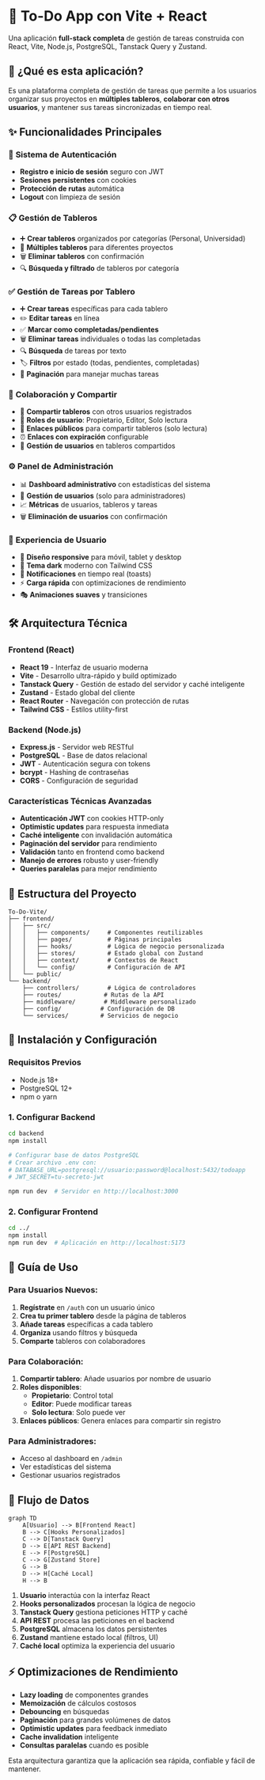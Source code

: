 # 📝 To-Do App con Vite + React

Una aplicación **full-stack completa** de gestión de tareas construida con React, Vite, Node.js, PostgreSQL, Tanstack Query y Zustand.

## 🚀 ¿Qué es esta aplicación?

Es una plataforma completa de gestión de tareas que permite a los usuarios organizar sus proyectos en **múltiples tableros**, **colaborar con otros usuarios**, y mantener sus tareas sincronizadas en tiempo real.

## ✨ Funcionalidades Principales

### 🔐 **Sistema de Autenticación**
- **Registro e inicio de sesión** seguro con JWT
- **Sesiones persistentes** con cookies
- **Protección de rutas** automática
- **Logout** con limpieza de sesión

### 📋 **Gestión de Tableros**
- ➕ **Crear tableros** organizados por categorías (Personal, Universidad)
- 📁 **Múltiples tableros** para diferentes proyectos
- 🗑️ **Eliminar tableros** con confirmación
- 🔍 **Búsqueda y filtrado** de tableros por categoría

### ✅ **Gestión de Tareas por Tablero**
- ➕ **Crear tareas** específicas para cada tablero
- ✏️ **Editar tareas** en línea
- ✅ **Marcar como completadas/pendientes**
- 🗑️ **Eliminar tareas** individuales o todas las completadas
- 🔍 **Búsqueda** de tareas por texto
- 🏷️ **Filtros** por estado (todas, pendientes, completadas)
- 📄 **Paginación** para manejar muchas tareas

### 👥 **Colaboración y Compartir**
- 🤝 **Compartir tableros** con otros usuarios registrados
- 👤 **Roles de usuario**: Propietario, Editor, Solo lectura
- 🔗 **Enlaces públicos** para compartir tableros (solo lectura)
- ⏰ **Enlaces con expiración** configurable
- 👥 **Gestión de usuarios** en tableros compartidos

### ⚙️ **Panel de Administración**
- 📊 **Dashboard administrativo** con estadísticas del sistema
- 👥 **Gestión de usuarios** (solo para administradores)
- 📈 **Métricas** de usuarios, tableros y tareas
- 🗑️ **Eliminación de usuarios** con confirmación

### 🎨 **Experiencia de Usuario**
- 📱 **Diseño responsive** para móvil, tablet y desktop
- 🌙 **Tema dark** moderno con Tailwind CSS
- 🔔 **Notificaciones** en tiempo real (toasts)
- ⚡ **Carga rápida** con optimizaciones de rendimiento
- 🎭 **Animaciones suaves** y transiciones

## 🛠️ Arquitectura Técnica

### **Frontend (React)**
- **React 19** - Interfaz de usuario moderna
- **Vite** - Desarrollo ultra-rápido y build optimizado
- **Tanstack Query** - Gestión de estado del servidor y caché inteligente
- **Zustand** - Estado global del cliente
- **React Router** - Navegación con protección de rutas
- **Tailwind CSS** - Estilos utility-first

### **Backend (Node.js)**
- **Express.js** - Servidor web RESTful
- **PostgreSQL** - Base de datos relacional
- **JWT** - Autenticación segura con tokens
- **bcrypt** - Hashing de contraseñas
- **CORS** - Configuración de seguridad

### **Características Técnicas Avanzadas**
- **Autenticación JWT** con cookies HTTP-only
- **Optimistic updates** para respuesta inmediata
- **Caché inteligente** con invalidación automática
- **Paginación del servidor** para rendimiento
- **Validación** tanto en frontend como backend
- **Manejo de errores** robusto y user-friendly
- **Queries paralelas** para mejor rendimiento

## 📁 Estructura del Proyecto

```
To-Do-Vite/
├── frontend/
│   ├── src/
│   │   ├── components/     # Componentes reutilizables
│   │   ├── pages/          # Páginas principales
│   │   ├── hooks/          # Lógica de negocio personalizada
│   │   ├── stores/         # Estado global con Zustand
│   │   ├── context/        # Contextos de React
│   │   └── config/         # Configuración de API
│   └── public/
└── backend/
    ├── controllers/        # Lógica de controladores
    ├── routes/            # Rutas de la API
    ├── middleware/        # Middleware personalizado
    ├── config/           # Configuración de DB
    └── services/         # Servicios de negocio
```

## 🚀 Instalación y Configuración

### **Requisitos Previos**
- Node.js 18+ 
- PostgreSQL 12+
- npm o yarn

### **1. Configurar Backend**
```bash
cd backend
npm install

# Configurar base de datos PostgreSQL
# Crear archivo .env con:
# DATABASE_URL=postgresql://usuario:password@localhost:5432/todoapp
# JWT_SECRET=tu-secreto-jwt

npm run dev  # Servidor en http://localhost:3000
```

### **2. Configurar Frontend**
```bash
cd ../
npm install
npm run dev  # Aplicación en http://localhost:5173
```

## 📖 Guía de Uso

### **Para Usuarios Nuevos:**
1. **Regístrate** en `/auth` con un usuario único
2. **Crea tu primer tablero** desde la página de tableros
3. **Añade tareas** específicas a cada tablero
4. **Organiza** usando filtros y búsqueda
5. **Comparte** tableros con colaboradores

### **Para Colaboración:**
1. **Compartir tablero**: Añade usuarios por nombre de usuario
2. **Roles disponibles**:
   - **Propietario**: Control total
   - **Editor**: Puede modificar tareas
   - **Solo lectura**: Solo puede ver
3. **Enlaces públicos**: Genera enlaces para compartir sin registro

### **Para Administradores:**
- Acceso al dashboard en `/admin`
- Ver estadísticas del sistema
- Gestionar usuarios registrados

## 🎯 Flujo de Datos

```mermaid
graph TD
    A[Usuario] --> B[Frontend React]
    B --> C[Hooks Personalizados]
    C --> D[Tanstack Query]
    D --> E[API REST Backend]
    E --> F[PostgreSQL]
    C --> G[Zustand Store]
    G --> B
    D --> H[Caché Local]
    H --> B
```

1. **Usuario** interactúa con la interfaz React
2. **Hooks personalizados** procesan la lógica de negocio
3. **Tanstack Query** gestiona peticiones HTTP y caché
4. **API REST** procesa las peticiones en el backend
5. **PostgreSQL** almacena los datos persistentes
6. **Zustand** mantiene estado local (filtros, UI)
7. **Caché local** optimiza la experiencia del usuario

## ⚡ Optimizaciones de Rendimiento

- **Lazy loading** de componentes grandes
- **Memoización** de cálculos costosos
- **Debouncing** en búsquedas
- **Paginación** para grandes volúmenes de datos
- **Optimistic updates** para feedback inmediato
- **Cache invalidation** inteligente
- **Consultas paralelas** cuando es posible

Esta arquitectura garantiza que la aplicación sea rápida, confiable y fácil de mantener.